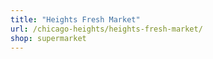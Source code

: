 ```yaml
---
title: "Heights Fresh Market"
url: /chicago-heights/heights-fresh-market/
shop: supermarket
---
```

